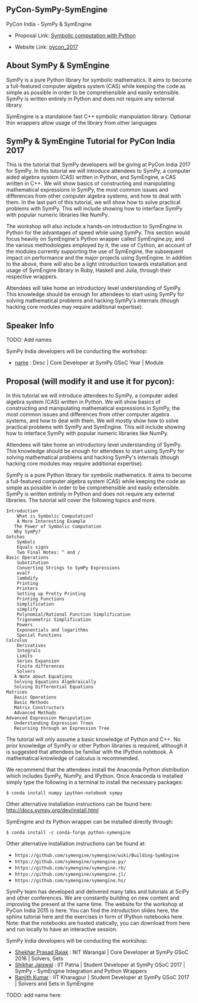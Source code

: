 ## PyCon-SymPy-SymEngine

PyCon India -  SymPy & SymEngine

* Proposal Link: [Symbolic computation with Python](#)

* Website Link: [pycon_2017](https://shekharrajak.github.io/PyCon-SymPy-SymEngine/)

## About SymPy & SymEngine

SymPy is a pure Python library for symbolic mathematics. It aims to become a full-featured computer algebra system (CAS) while keeping the code as simple as possible in order to be comprehensible and easily extensible. SymPy is written entirely in Python and does not require any external library.

SymEngine is a standalone fast C++ symbolic manipulation library. Optional thin wrappers allow usage of the library from other languages

## SymPy & SymEngine Tutorial for PyCon India 2017

This is the tutorial that SymPy developers will be giving at PyCon India 2017 for SymPy.
In this tutorial we will introduce attendees to SymPy, a computer aided algebra system (CAS) written in Python, and SymEngine, a CAS written in C++. We will show basics of constructing and manipulating mathematical expressions in SymPy, the most common issues and differences from other computer algebra systems, and how to deal with them. In the last part of this tutorial, we will show how to solve practical problems with SymPy. This will include showing how to interface SymPy with popular numeric libraries like NumPy.

The workshop will also include a hands-on introduction to SymEngine in Python for the advantages of speed while using SymPy. This section would focus heavily on SymEngine's Python wrapper called SymEngine.py, and the various methodologies employed by it, the use of Cython, an account of the modules currently supporting the use of SymEngine, the subsequent impact on performance and the major projects using SymEngine. In addition to the above, there will also be a light introduction towards installation and usage of SymEngine library in Ruby, Haskell and Julia, through their respective wrappers.

Attendees will take home an introductory level understanding of SymPy. This knowledge should be enough for attendees to start using SymPy for solving mathematical problems and hacking SymPy's internals (though hacking core modules may require additional expertise).


## Speaker Info

TODO: Add names

SymPy India developers will be conducting the workshop:

* [name](https://github.com/name) : Desc | Core Developer at SymPy GSoC Year | Module


## Proposal (will modify it and use it for pycon): 

In this tutorial we will introduce attendees to SymPy, a computer aided algebra system (CAS) written in Python. We will show basics of constructing and manipulating mathematical expressions in SymPy, the most common issues and differences from other computer algebra systems, and how to deal with them. We will mostly show how to solve practical problems with SymPy and SymEngine. This will include showing how to interface SymPy with popular numeric libraries like NumPy.

Attendees will take home an introductory level understanding of SymPy. This knowledge should be enough for attendees to start using SymPy for solving mathematical problems and hacking SymPy's internals (though hacking core modules may require additional expertise).

SymPy is a pure Python library for symbolic mathematics. It aims to become a full-featured computer algebra system (CAS) while keeping the code as simple as possible in order to be comprehensible and easily extensible. SymPy is written entirely in Python and does not require any external libraries. The tutorial will cover the following topics and more.


    Introduction
        What is Symbolic Computation?
        A More Interesting Example
       The Power of Symbolic Computation
       Why SymPy?
    Gotchas
        Symbols
        Equals signs
        Two Final Notes: ^ and /
    Basic Operations
        Substitution
        Converting Strings to SymPy Expressions
        evalf
        lambdify
        Printing
        Printers
        Setting up Pretty Printing
        Printing Functions
        Simplification
        simplify
        Polynomial/Rational Function Simplification
        Trigonometric Simplification
        Powers
        Exponentials and logarithms
        Special Functions
    Calculus
        Derivatives
        Integrals
        Limits
        Series Expansion
        Finite differences
        Solvers
       A Note about Equations
       Solving Equations Algebraically
       Solving Differential Equations
    Matrices
       Basic Operations
       Basic Methods
       Matrix Constructors
       Advanced Methods
    Advanced Expression Manipulation
       Understanding Expression Trees
       Recursing through an Expression Tree


The tutorial will only assume a basic knowledge of Python and C++. No prior knowledge of SymPy or other Python libraries is required, although it is suggested that attendees be familiar with the IPython notebook. A mathematical knowledge of calculus is recommended.

We recommend that the attendees install the Anaconda Python distribution which includes SymPy, NumPy, and IPython. Once Anaconda is installed simply type the following in a terminal to install the necessary packages:

`$ conda install numpy ipython-notebook sympy`

Other alternative installation instructions can be found here: http://docs.sympy.org/dev/install.html

SymEngine and its Python wrapper can be installed directly through:

`$ conda install -c conda-forge python-symengine`

Other alternative installation instructions can be found at:

- `https://github.com/symengine/symengine/wiki/Building-SymEngine`
- `https://github.com/symengine/symengine.py/`
- `https://github.com/symengine/symengine.rb/`
- `https://github.com/symengine/symengine.jl/`
- `https://github.com/symengine/symengine.hs/`

SymPy team has developed and delivered many talks and tutorials at SciPy and other conferences. 
We are constantly building on new content and improving the present at the same time. 
The website for the workshop at PyCon India 2015 is here. 
You can find the introduction slides here, the sphinx tutorial here and the exercises in form of IPython notebooks here. 
Note: that the notebooks are hosted statically, you can download from here and run locally to have an interactive session.

SymPy India developers will be conducting the workshop: 

* [Shekhar Prasad Rajak](https://github.com/Shekharrajak) : NIT Warangal | Core Developer at SymPy GSoC 2016 | Solvers, Sets <br>
* [Shikhar Jaiswal](https://github.com/ShikharJ) : IIT Patna | Student Developer at SymPy GSoC 2017 | SymPy - SymEngine Integration and Python Wrappers <br>
* [Ranjith Kumar](https://github.com/ranjithkumar007) : IIT Kharagpur | Student Developer at SymPy GSoC 2017 | Solvers and Sets in SymEngine <br>

TODO: add name here
